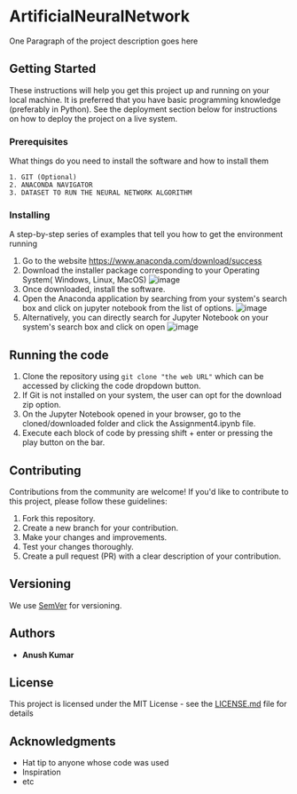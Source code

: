 # ArtificialNeuralNetwork

One Paragraph of the project description goes here

## Getting Started

These instructions will help you get this project up and running on your local machine. It is preferred that you have basic programming knowledge (preferably in Python). See the deployment section below for instructions on how to deploy the project on a live system.

### Prerequisites

What things do you need to install the software and how to install them

```
1. GIT (Optional)
2. ANACONDA NAVIGATOR
3. DATASET TO RUN THE NEURAL NETWORK ALGORITHM
```

### Installing

A step-by-step series of examples that tell you how to get the environment running


1. Go to the website https://www.anaconda.com/download/success
2. Download the installer package corresponding to your Operating System( Windows, Linux, MacOS)
![image](Images/Images1.png)
3. Once downloaded, install the software.
4. Open the Anaconda application by searching from your system's search box and click on jupyter notebook from the list of options.
![image](Images/Images2.png)
5. Alternatively, you can directly search for Jupyter Notebook on your system's search box and click on open
![image](Images/Images3.png)


## Running the code

1. Clone the repository using ```git clone "the web URL"``` which can be accessed by clicking the code dropdown button.
2. If Git is not installed on your system, the user can opt for the download zip option.
3. On the Jupyter Notebook opened in your browser, go to the cloned/downloaded folder and click the Assignment4.ipynb file.
4. Execute each block of code by pressing shift + enter or pressing the play button on the bar.

## Contributing

Contributions from the community are welcome! If you'd like to contribute to this project, please follow these guidelines:

1. Fork this repository.
2. Create a new branch for your contribution.
3. Make your changes and improvements.
4. Test your changes thoroughly.
5. Create a pull request (PR) with a clear description of your contribution.

## Versioning

We use [SemVer](http://semver.org/) for versioning.

## Authors

* **Anush Kumar**

## License

This project is licensed under the MIT License - see the [LICENSE.md](LICENSE.md) file for details

## Acknowledgments

* Hat tip to anyone whose code was used
* Inspiration
* etc

